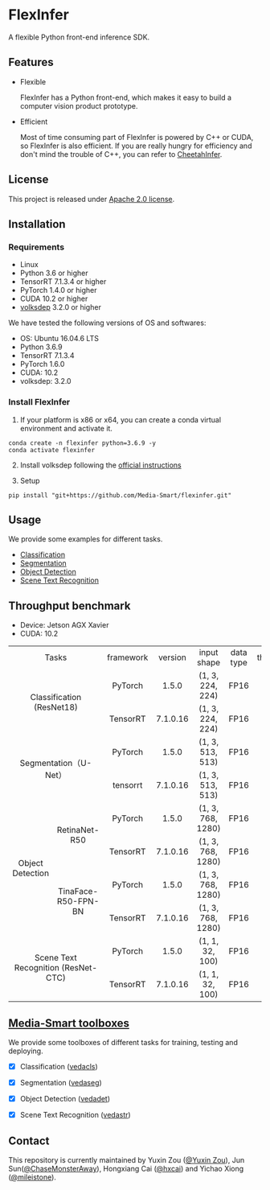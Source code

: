 # FlexInfer
A flexible Python front-end inference SDK.

## Features
- Flexible
  
  FlexInfer has a Python front-end, which makes it easy to build a computer vision product prototype.

- Efficient
  
  Most of time consuming part of FlexInfer is powered by C++ or CUDA, so FlexInfer is also efficient. If you are really hungry for efficiency and don't mind the trouble of C++, you can refer to [CheetahInfer](https://github.com/Media-Smart/cheetahinfer).

## License
This project is released under [Apache 2.0 license](https://github.com/Media-Smart/flexinfer/blob/master/LICENSE).

## Installation
### Requirements

- Linux
- Python 3.6 or higher
- TensorRT 7.1.3.4 or higher
- PyTorch 1.4.0 or higher
- CUDA 10.2 or higher
- [volksdep](https://github.com/Media-Smart/volksdep.git) 3.2.0 or higher

We have tested the following versions of OS and softwares:

- OS: Ubuntu 16.04.6 LTS
- Python 3.6.9
- TensorRT 7.1.3.4
- PyTorch 1.6.0
- CUDA: 10.2
- volksdep: 3.2.0

### Install FlexInfer

1. If your platform is x86 or x64, you can create a conda virtual environment and activate it.

  ```shell
  conda create -n flexinfer python=3.6.9 -y
  conda activate flexinfer
  ```

2. Install volksdep following the [official instructions](https://github.com/Media-Smart/volksdep)

3. Setup

```shell
pip install "git+https://github.com/Media-Smart/flexinfer.git"
```

## Usage

We provide some examples for different tasks.

- [Classification](https://github.com/Media-Smart/flexinfer/tree/master/examples/classification)
- [Segmentation](https://github.com/Media-Smart/flexinfer/tree/master/examples/segmentation)
- [Object Detection](https://github.com/Media-Smart/flexinfer/tree/master/examples/object_detection)
- [Scene Text Recognition](https://github.com/Media-Smart/flexinfer/tree/master/examples/scene_text_recognition)

## Throughput benchmark
- Device: Jetson AGX Xavier
- CUDA: 10.2

<table>
  <tr>
    <td colspan="2" align="center" valign="center">Tasks</td>
    <td align="center" valign="center">framework</td>
    <td align="center" valign="center">version</td>
    <td align="center" valign="center">input shape</td>
    <td align="center" valign="center">data type</td>
    <td align="center" valign="center">throughput(FPS)</td>
    <td align="center" valign="center">latency(ms)</td>
  </tr>
    <tr>
    <td rowspan="2" colspan="2" align="center" valign="center">Classification (ResNet18)</td>
    <td align="center" valign="center">PyTorch</td>
    <td align="center" valign="center">1.5.0</td>
    <td align="center" valign="center">(1, 3, 224, 224)</td>
    <td align="center" valign="center">FP16</td>
    <td align="center" valign="center">172</td>
    <td align="center" valign="center">6.01</td>
  </tr>
  <tr>
    <td align="center" valign="center">TensorRT</td>
    <td align="center" valign="center">7.1.0.16</td>
    <td align="center" valign="center">(1, 3, 224, 224)</td>
    <td align="center" valign="center">FP16</td>
    <td align="center" valign="center">754</td>
    <td align="center" valign="center">1.8</td>
  </tr>
  <tr>
    <td rowspan="2" colspan="2" align="center" valign="center">Segmentation（U-Net）</td>
    <td align="center" valign="center">PyTorch</td>
    <td align="center" valign="center">1.5.0</td>
    <td align="center" valign="center">(1, 3, 513, 513)</td>
    <td align="center" valign="center">FP16</td>
    <td align="center" valign="center">15</td>
    <td align="center" valign="center">63.27</td>
  </tr>
  <tr>
    <td align="center" valign="center">tensorrt</td>
    <td align="center" valign="center">7.1.0.16</td>
    <td align="center" valign="center">(1, 3, 513, 513)</td>
    <td align="center" valign="center">FP16</td>
    <td align="center" valign="center">29</td>
    <td align="center" valign="center">34.03</td>
  </tr>
    <tr>
    <td rowspan="4" align="center" valign="center">Object Detection</td>
    <td rowspan="2" align="center" valign="center">RetinaNet-R50</td>
    <td align="center" valign="center">PyTorch</td>
    <td align="center" valign="center">1.5.0</td>
    <td align="center" valign="center">(1, 3, 768, 1280)</td>
    <td align="center" valign="center">FP16</td>
    <td align="center" valign="center">8</td>
    <td align="center" valign="center">118.79</td>
  </tr>
  <tr>
    <td align="center" valign="center">TensorRT</td>
    <td align="center" valign="center">7.1.0.16</td>
    <td align="center" valign="center">(1, 3, 768, 1280)</td>
    <td align="center" valign="center">FP16</td>
    <td align="center" valign="center">15</td>
    <td align="center" valign="center">68.10</td>
  </tr>
  <tr>
    <td rowspan="2" align="center" valign="center">TinaFace-R50-FPN-BN</td>
    <td align="center" valign="center">PyTorch</td>
    <td align="center" valign="center">1.5.0</td>
    <td align="center" valign="center">(1, 3, 768, 1280)</td>
    <td align="center" valign="center">FP16</td>
    <td align="center" valign="center">3</td>
    <td align="center" valign="center">273.60</td>
  </tr>
    <tr>
    <td align="center" valign="center">TensorRT</td>
    <td align="center" valign="center">7.1.0.16</td>
    <td align="center" valign="center">(1, 3, 768, 1280)</td>
    <td align="center" valign="center">FP16</td>
    <td align="center" valign="center">6</td>
    <td align="center" valign="center">159.70</td>
  </tr>
  <tr>
    <td rowspan="2" colspan="2" align="center" valign="center">Scene Text Recognition (ResNet-CTC)</td>
    <td align="center" valign="center">PyTorch</td>
    <td align="center" valign="center">1.5.0</td>
    <td align="center" valign="center">(1, 1, 32, 100)</td>
    <td align="center" valign="center">FP16</td>
    <td align="center" valign="center">113</td>
    <td align="center" valign="center">10.75</td>
  </tr>
  <tr>
    <td align="center" valign="center">TensorRT</td>
    <td align="center" valign="center">7.1.0.16</td>
    <td align="center" valign="center">(1, 1, 32, 100)</td>
    <td align="center" valign="center">FP16</td>
    <td align="center" valign="center">308</td>
    <td align="center" valign="center">3.55</td>
  </tr>
</table>


## [Media-Smart toolboxes](https://github.com/Media-Smart)

We provide some toolboxes of different tasks for training, testing and deploying.

- [x] Classification ([vedacls](https://github.com/Media-Smart/vedacls))

- [x] Segmentation ([vedaseg](https://github.com/Media-Smart/vedaseg))

- [x] Object Detection ([vedadet](https://github.com/Media-Smart/vedadet))

- [x] Scene Text Recognition ([vedastr](https://github.com/Media-Smart/vedastr))

## Contact
This repository is currently maintained by Yuxin Zou ([@Yuxin Zou](https://github.com/YuxinZou)),
Jun Sun([@ChaseMonsterAway](https://github.com/ChaseMonsterAway)), Hongxiang Cai ([@hxcai](http://github.com/hxcai))
and Yichao Xiong ([@mileistone](https://github.com/mileistone)).
